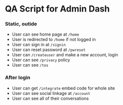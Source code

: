 # QA Script for Admin Dash

### Static, outide

- User can see home page at `/home`
- User is redirected to `/home` if not logged in
- User can sign in at `/signin`
- User can reset password at `/pwreset`
- User can `/createuser` and make a new account, login
- User can see `/privacy` policy
- User can see `/tos`

### After login

- User can get `/integrate` embed code for whole site
- User can see social linkage at `/account`
- User can see all of their conversations
